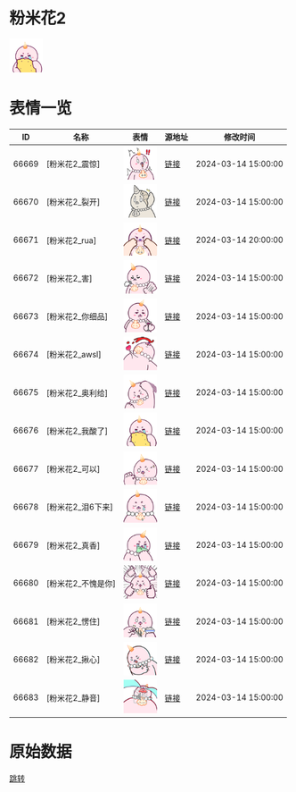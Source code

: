 # 粉米花2

<img src="./cover.png" height="60" alt="cover" />

# 表情一览

|ID|名称|表情|源地址|修改时间|
|----|----|----|----|----|
|66669|[粉米花2_震惊]|<img src="./pic/066669_%5B粉米花2_震惊%5D.png" height="60" alt="震惊"/>|[链接](https://i0.hdslb.com/bfs/garb/76285324a4cc0bbceb606e65ca6b52420153a4b3.png)|2024-03-14 15:00:00|
|66670|[粉米花2_裂开]|<img src="./pic/066670_%5B粉米花2_裂开%5D.png" height="60" alt="裂开"/>|[链接](https://i0.hdslb.com/bfs/garb/da11b2552a2dae3293245e30e3a9044d167c3b69.png)|2024-03-14 15:00:00|
|66671|[粉米花2_rua]|<img src="./pic/066671_%5B粉米花2_rua%5D.png" height="60" alt="rua"/>|[链接](https://i0.hdslb.com/bfs/garb/e146d01f3a55bc49a8832cd3caf0da79998b6478.png)|2024-03-14 20:00:00|
|66672|[粉米花2_害]|<img src="./pic/066672_%5B粉米花2_害%5D.png" height="60" alt="害"/>|[链接](https://i0.hdslb.com/bfs/garb/d8c120e369fb04e9b6b7006672a5604b6b635a9e.png)|2024-03-14 15:00:00|
|66673|[粉米花2_你细品]|<img src="./pic/066673_%5B粉米花2_你细品%5D.png" height="60" alt="你细品"/>|[链接](https://i0.hdslb.com/bfs/garb/568726ec7a7f572a7d2abb512adcae5ebed395d3.png)|2024-03-14 15:00:00|
|66674|[粉米花2_awsl]|<img src="./pic/066674_%5B粉米花2_awsl%5D.png" height="60" alt="awsl"/>|[链接](https://i0.hdslb.com/bfs/garb/0791908e63b758ce9dc6a4ed8ab1d959efa3ea25.png)|2024-03-14 15:00:00|
|66675|[粉米花2_奥利给]|<img src="./pic/066675_%5B粉米花2_奥利给%5D.png" height="60" alt="奥利给"/>|[链接](https://i0.hdslb.com/bfs/garb/af7bf8c34f5f2108f41b42132d0d6c544382f814.png)|2024-03-14 15:00:00|
|66676|[粉米花2_我酸了]|<img src="./pic/066676_%5B粉米花2_我酸了%5D.png" height="60" alt="我酸了"/>|[链接](https://i0.hdslb.com/bfs/garb/8b5ac3c354c9bc6315ec97ab721fe86a1f8399bc.png)|2024-03-14 15:00:00|
|66677|[粉米花2_可以]|<img src="./pic/066677_%5B粉米花2_可以%5D.png" height="60" alt="可以"/>|[链接](https://i0.hdslb.com/bfs/garb/92e4934b0fa7d106fe911c99532908f6cf0d1974.png)|2024-03-14 15:00:00|
|66678|[粉米花2_泪6下来]|<img src="./pic/066678_%5B粉米花2_泪6下来%5D.png" height="60" alt="泪6下来"/>|[链接](https://i0.hdslb.com/bfs/garb/340e0a7d8be1ac8ba38bccfcfd0d516fd06d8e4f.png)|2024-03-14 15:00:00|
|66679|[粉米花2_真香]|<img src="./pic/066679_%5B粉米花2_真香%5D.png" height="60" alt="真香"/>|[链接](https://i0.hdslb.com/bfs/garb/1f974d25b7b0fe206cd22bbccfe86fb72096fa12.png)|2024-03-14 15:00:00|
|66680|[粉米花2_不愧是你]|<img src="./pic/066680_%5B粉米花2_不愧是你%5D.png" height="60" alt="不愧是你"/>|[链接](https://i0.hdslb.com/bfs/garb/bd71786ef76d0d04ea57cef911b2b6d25c447564.png)|2024-03-14 15:00:00|
|66681|[粉米花2_愣住]|<img src="./pic/066681_%5B粉米花2_愣住%5D.png" height="60" alt="愣住"/>|[链接](https://i0.hdslb.com/bfs/garb/416de2a84b48c0c5f78527a1af04b28b1b47958d.png)|2024-03-14 15:00:00|
|66682|[粉米花2_揪心]|<img src="./pic/066682_%5B粉米花2_揪心%5D.png" height="60" alt="揪心"/>|[链接](https://i0.hdslb.com/bfs/garb/cf908703482715c39247f46aca5c1068c4eb9dbf.png)|2024-03-14 15:00:00|
|66683|[粉米花2_静音]|<img src="./pic/066683_%5B粉米花2_静音%5D.png" height="60" alt="静音"/>|[链接](https://i0.hdslb.com/bfs/garb/fcf346f8f8f887019a9a2e4b730de747c1e0afca.png)|2024-03-14 15:00:00|

# 原始数据

[跳转](./raw.json)

